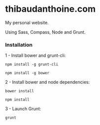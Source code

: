thibaudanthoine.com
===================

My personal website.

Using Sass, Compass, Node and Grunt.

### Installation

1 - Install bower and grunt-cli:

```
npm install -g grunt-cli
```

```
npm install -g bower
```

2 - Install bower and node dependencies:

```
bower install
```

```
npm install
```

3 - Launch Grunt:

```
grunt
```
